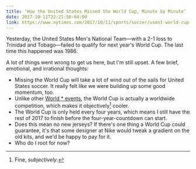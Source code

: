 ```yaml
---
title: ‘How the United States Missed the World Cup, Minute by Minute’
date: 2017-10-11T22:21:56-04:00
link: https://www.nytimes.com/2017/10/11/sports/soccer/usmnt-world-cup.html
---
```


Yesterday, the United States Men's National Team—with a 2-1 loss to Trinidad and Tobago—failed to qualify for next year's World Cup. The last time this happened was 1986. 

A lot of things went wrong to get us here, but I'm still upset. A few brief, emotional, and irrational thoughts: 

- Missing the World Cup will take a lot of wind out of the sails for United States soccer. It really felt like we were building up some good momentum, too. 
- Unlike other [World * events][world series], the World Cup is actually a worldwide competition, which makes it objectively[^1] cooler.  
- The World Cup is only held every four years, which means I still have the rest of 2017 to finish before the four-year-countdown can start. 
- Does this mean no new jerseys? If there's one thing a World Cup could guarantee, it's that some designer at Nike would tweak a gradient on the old kits, and we'd be happy to pay for it. 
- Who do I root for now?

[world series]: https://en.wikipedia.org/wiki/World_Series

[^1]: Fine, _subjectively_. 
